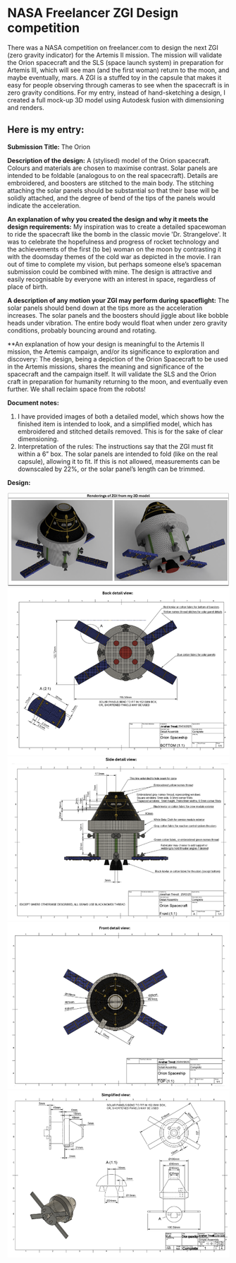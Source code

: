 # NASA Freelancer ZGI Design competition

There was a NASA competition on freelancer.com to design the next ZGI (zero gravity indicator) for the Artemis II mission.
The mission will validate the Orion spacecraft and the SLS (space launch system) in preparation for Artemis III, which will see man (and the first woman) return to the moon, and maybe eventually, mars.
A ZGI is a stuffed toy in the capsule that makes it easy for people observing through cameras to see when the spacecraft is in zero gravity conditions.
For my entry, instead of hand-sketching a design, I created a full mock-up 3D model using Autodesk fusion with dimensioning and renders.

## Here is my entry:

**Submission Title:** The Orion
 
**Description of the design:**
  A (stylised) model of the Orion spacecraft. Colours and materials are chosen to maximise contrast. 
Solar panels are intended to be foldable (analogous to on the real spacecraft). 
Details are embroidered, and boosters are stitched to the main body. 
The stitching attaching the solar panels should be substantial so that their base will be solidly attached, and the degree of bend of the tips of the panels would indicate the acceleration. 

**An explanation of why you created the design and why it meets the design requirements:**
My inspiration was to create a detailed spacewoman to ride the spacecraft like the bomb in the classic movie 'Dr. Strangelove'. It was to celebrate the hopefulness and progress of rocket technology and the achievements of the first (to be) woman on the moon by contrasting it with the doomsday themes of the cold war as depicted in the movie. I ran out of time to complete my vision, but perhaps someone else’s spaceman submission could be combined with mine.
The design is attractive and easily recognisable by everyone with an interest in space, regardless of place of birth.

**A description of any motion your ZGI may perform during spaceflight:**
The solar panels should bend down at the tips more as the acceleration increases.
The solar panels and the boosters should jiggle about like bobble heads under vibration.
The entire body would float when under zero gravity conditions, probably bouncing around and rotating.

**An explanation of how your design is meaningful to the Artemis II mission, the Artemis campaign, and/or its significance to exploration and discovery:
The design, being a depiction of the Orion Spacecraft to be used in the Artemis missions, shares the meaning and significance of the spacecraft and the campaign itself. It will validate the SLS and the Orion craft in preparation for humanity returning to the moon, and eventually even further.
We shall reclaim space from the robots!

**Document notes:**
1. I have provided images of both a detailed model, which shows how the finished item is intended to look, and a simplified model, which has embroidered and stitched details removed. This is for the sake of clear dimensioning.
2. Interpretation of the rules: 
The instructions say that the ZGI must fit within a 6” box. The solar panels are intended to fold (like on the real capsule), allowing it to fit. If this is not allowed, measurements can be downscaled by 22%, or the solar panel’s length can be trimmed.

**Design:**

![image](./_media/spaceship_render.png)
![image](./_media/spaceship_detail_bottom.png)
![image](./_media/spaceship_detail_front.png)
![image](./_media/spaceship_detail_top.png)
![image](./_media/spaceship_simplified.png)